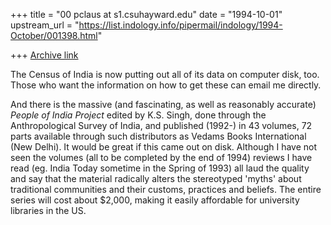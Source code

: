 +++
title = "00 pclaus at s1.csuhayward.edu"
date = "1994-10-01"
upstream_url = "https://list.indology.info/pipermail/indology/1994-October/001398.html"

+++
[Archive link](https://list.indology.info/pipermail/indology/1994-October/001398.html)

The Census of India is now putting out all of its data on computer
disk, too.  Those who want the information on how to get these
can email me directly.

And there is the massive (and fascinating, as well as reasonably
accurate) _People of India Project_ edited by K.S. Singh, done
through the Anthropological Survey of India, and published (1992-)
in 43 volumes, 72 parts available through such distributors as 
Vedams Books International (New Delhi).  It would be great if this
came out on disk.  Although I have not seen the volumes (all to be
completed by the end of 1994) reviews I have read (eg. India Today
sometime in the Spring of 1993) all laud the quality and say that
the material radically alters the stereotyped 'myths' about 
traditional communities and their customs, practices and beliefs.
The entire series will cost about $2,000, making it easily affordable
for university libraries in the US.






